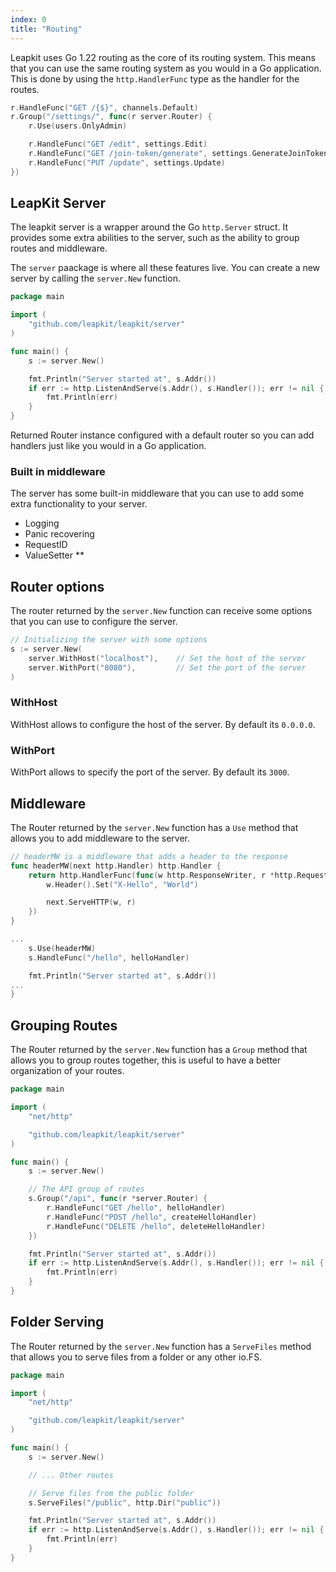 ```yaml
---
index: 0
title: "Routing"
---
```


Leapkit uses Go 1.22 routing as the core of its routing system. This means that you can use the same routing system as you would in a Go application. This is done by using the `http.HandlerFunc` type as the handler for the routes.

```go
r.HandleFunc("GET /{$}", channels.Default)
r.Group("/settings/", func(r server.Router) {
	r.Use(users.OnlyAdmin)

	r.HandleFunc("GET /edit", settings.Edit)
	r.HandleFunc("GET /join-token/generate", settings.GenerateJoinToken)
	r.HandleFunc("PUT /update", settings.Update)
})
```

## LeapKit Server
The leapkit server is a wrapper around the Go `http.Server` struct. It provides some extra abilities to the server, such as the ability to group routes and middleware.

The `server` paackage is where all these features live. You can create a new server by calling the `server.New` function.

```go
package main

import (
	"github.com/leapkit/leapkit/server"
)

func main() {
	s := server.New()

	fmt.Println("Server started at", s.Addr())
	if err := http.ListenAndServe(s.Addr(), s.Handler()); err != nil {
		fmt.Println(err)
	}
}
```

Returned Router instance configured with a default router so you can add handlers just like you would in a Go application.

### Built in middleware

The server has some built-in middleware that you can use to add some extra functionality to your server.

- Logging
- Panic recovering
- RequestID
- ValueSetter **

## Router options
The router returned by the `server.New` function can receive some options that you can use to configure the server.

```go
// Initializing the server with some options
s := server.New(
	server.WithHost("localhost"),    // Set the host of the server
	server.WithPort("8080"),         // Set the port of the server
)
```

### WithHost
WithHost allows to configure the host of the server. By default its `0.0.0.0`.

### WithPort
WithPort allows to specify the port of the server. By default its `3000`.

## Middleware
The Router returned by the `server.New` function has a `Use` method that allows you to add middleware to the server.

```go
// headerMW is a middleware that adds a header to the response
func headerMW(next http.Handler) http.Handler {
	return http.HandlerFunc(func(w http.ResponseWriter, r *http.Request) {
		w.Header().Set("X-Hello", "World")

		next.ServeHTTP(w, r)
	})
}

...
	s.Use(headerMW)
	s.HandleFunc("/hello", helloHandler)

	fmt.Println("Server started at", s.Addr())
...
}
```

## Grouping Routes
The Router returned by the `server.New` function has a `Group` method that allows you to group routes together, this is useful to have a better organization of your routes.

```go
package main

import (
	"net/http"

	"github.com/leapkit/leapkit/server"
)

func main() {
	s := server.New()

	// The API group of routes
	s.Group("/api", func(r *server.Router) {
		r.HandleFunc("GET /hello", helloHandler)
		r.HandleFunc("POST /hello", createHelloHandler)
		r.HandleFunc("DELETE /hello", deleteHelloHandler)
	})

	fmt.Println("Server started at", s.Addr())
	if err := http.ListenAndServe(s.Addr(), s.Handler()); err != nil {
		fmt.Println(err)
	}
}
```

## Folder Serving

The Router returned by the `server.New` function has a `ServeFiles` method that allows you to serve files from a folder or any other io.FS.

```go
package main

import (
	"net/http"

	"github.com/leapkit/leapkit/server"
)

func main() {
	s := server.New()

	// ... Other routes

	// Serve files from the public folder
	s.ServeFiles("/public", http.Dir("public"))

	fmt.Println("Server started at", s.Addr())
	if err := http.ListenAndServe(s.Addr(), s.Handler()); err != nil {
		fmt.Println(err)
	}
}
```
